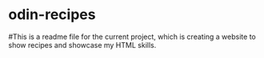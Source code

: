 # odin-recipes

#This is a readme file for the current project, which is creating a website to show recipes and showcase my HTML skills.